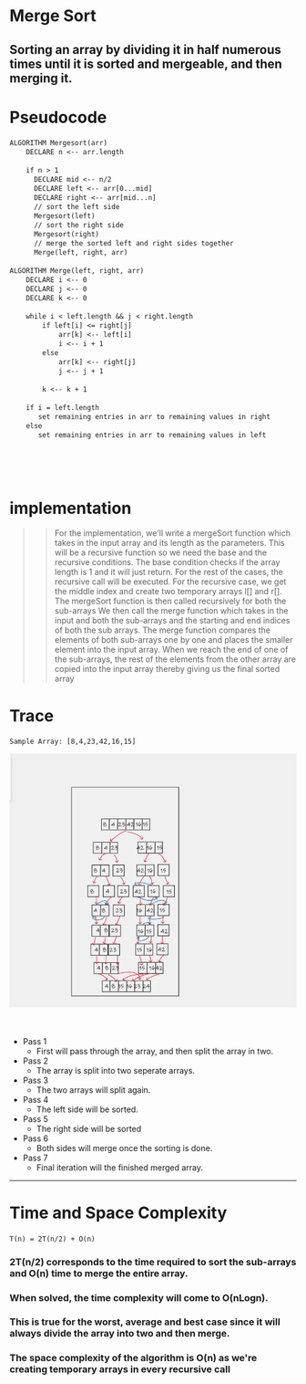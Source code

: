 # Merge Sort

## Sorting an array by dividing it in half numerous times until it is sorted and mergeable, and then merging it.

# Pseudocode

```
ALGORITHM Mergesort(arr)
    DECLARE n <-- arr.length

    if n > 1
      DECLARE mid <-- n/2
      DECLARE left <-- arr[0...mid]
      DECLARE right <-- arr[mid...n]
      // sort the left side
      Mergesort(left)
      // sort the right side
      Mergesort(right)
      // merge the sorted left and right sides together
      Merge(left, right, arr)

ALGORITHM Merge(left, right, arr)
    DECLARE i <-- 0
    DECLARE j <-- 0
    DECLARE k <-- 0

    while i < left.length && j < right.length
        if left[i] <= right[j]
            arr[k] <-- left[i]
            i <-- i + 1
        else
            arr[k] <-- right[j]
            j <-- j + 1

        k <-- k + 1

    if i = left.length
       set remaining entries in arr to remaining values in right
    else
       set remaining entries in arr to remaining values in left
```
<br><br><br>

# implementation

>> For the implementation, we'll write a mergeSort function which takes in the input array and its length as the parameters. This will be a recursive function so we need the base and the recursive conditions. The base condition checks if the array length is 1 and it will just return. For the rest of the cases, the recursive call will be executed. For the recursive case, we get the middle index and create two temporary arrays l[] and r[]. The mergeSort function is then called recursively for both the sub-arrays
We then call the merge function which takes in the input and both the sub-arrays and the starting and end indices of both the sub arrays. The merge function compares the elements of both sub-arrays one by one and places the smaller element into the input array. When we reach the end of one of the sub-arrays, the rest of the elements from the other array are copied into the input array thereby giving us the final sorted array



# Trace
 ``Sample Array: [8,4,23,42,16,15]``
 

![Merge Sort](../asset/MergeSortblog.png)
  <br><br><br>
 * Pass 1
    * First will pass through the array, and then split the array in two.
 * Pass 2
    * The array is split into two seperate arrays.
 * Pass 3
    * The two arrays will split again.
 * Pass 4
    * The left side will be sorted.
 * Pass 5
    * The right side will be sorted
 * Pass 6
    * Both sides will merge once the sorting is done.
 * Pass 7
    * Final iteration will the finished merged array.
  



----

# Time and Space Complexity
``T(n) = 2T(n/2) + O(n)``
### 2T(n/2) corresponds to the time required to sort the sub-arrays and O(n) time to merge the entire array.

### When solved, the time complexity will come to O(nLogn).

### This is true for the worst, average and best case since it will always divide the array into two and then merge.

### The space complexity of the algorithm is O(n) as we're creating temporary arrays in every recursive call


